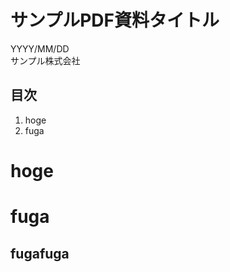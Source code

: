 <!-- # サンプル資料 表紙 -->
<div class="cover-container">
    <div class="cover-innner">
    <div class="title-wrapper"><h1 class="cover-title">サンプルPDF資料タイトル</h1></div>
        <div class="create-at-wrapper"><span class='date'>YYYY/MM/DD</span></div>
        <div class="company-name-wrapper">
        <span class="compay-name">サンプル株式会社</span>
        </div>
    </div>
</div>
<!-- # サンプル資料 表紙 -->

## 目次

1. hoge
2. fuga

<!-- # 改ページ -->
<div style="page-break-before:always" />

# hoge

<!-- # 改ページ -->
<div style="page-break-before:always" />

# fuga

## fugafuga
